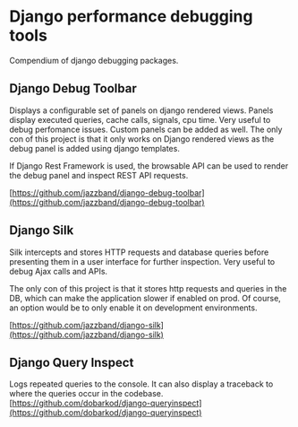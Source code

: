 # Django performance debugging tools

Compendium of django debugging packages.

## Django Debug Toolbar

Displays a configurable set of panels on django rendered views. Panels display executed queries, cache calls, signals, cpu time.
Very useful to debug perfomance issues. Custom panels can be added as well. The only con of this project is that it only works
on Django rendered views as the debug panel is added using django templates.

If Django Rest Framework is used, the browsable API can be used to render the debug panel and inspect REST API requests.

[https://github.com/jazzband/django-debug-toolbar](https://github.com/jazzband/django-debug-toolbar)

## Django Silk

Silk intercepts and stores HTTP requests and database queries before presenting them in a user interface for further inspection. Very useful to debug Ajax calls and APIs.

The only con of this project is that it stores http requests and queries in the DB, which can make the application slower if enabled on prod. Of course, an option would be to only enable it on development environments.

[https://github.com/jazzband/django-silk](https://github.com/jazzband/django-silk)

## Django Query Inspect

Logs repeated queries to the console. It can also display a traceback to where the queries occur in the codebase.
[https://github.com/dobarkod/django-queryinspect](https://github.com/dobarkod/django-queryinspect)
